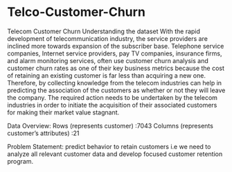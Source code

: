 # Telco-Customer-Churn
Telecom Customer Churn
Understanding the dataset
With the rapid development of telecommunication industry, the service providers are inclined more towards expansion of the subscriber base. Telephone service companies, Internet service providers, pay TV companies, insurance firms, and alarm monitoring services, often use customer churn analysis and customer churn rates as one of their key business metrics because the cost of retaining an existing customer is far less than acquiring a new one.
Therefore, by collecting knowledge from the telecom industries can help in predicting the association of the customers as whether or not they will leave the company. The required action needs to be undertaken by the telecom industries in order to initiate the acquisition of their associated customers for making their market value stagnant.

Data Overview:
Rows (represents customer) :7043
Columns (represents customer’s attributes) :21

Problem Statement: predict behavior to retain customers i.e we need to analyze all relevant customer data and develop focused customer retention program.


